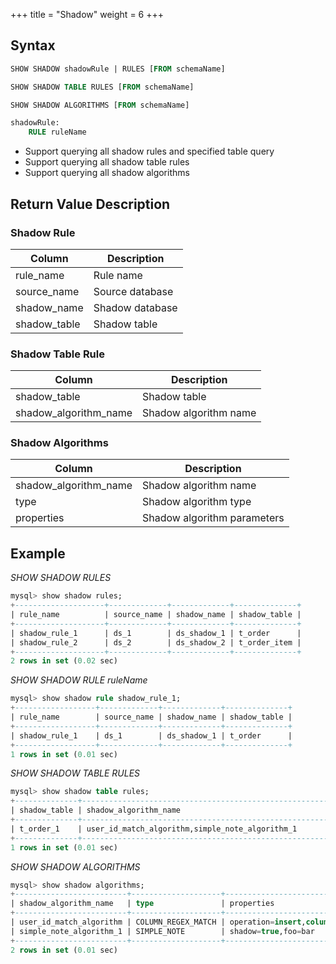 +++
title = "Shadow"
weight = 6 
+++

## Syntax

```sql
SHOW SHADOW shadowRule | RULES [FROM schemaName]

SHOW SHADOW TABLE RULES [FROM schemaName]

SHOW SHADOW ALGORITHMS [FROM schemaName]

shadowRule: 
    RULE ruleName
```
- Support querying all shadow rules and specified table query
- Support querying all shadow table rules
- Support querying all shadow algorithms

## Return Value Description

### Shadow Rule

| Column      | Description      |
| -----------  | -----------     |
| rule_name    | Rule name       |
| source_name  | Source database |
| shadow_name  | Shadow database |
| shadow_table | Shadow table    |

### Shadow Table Rule

| Column                 | Description          |
| ----------------------| --------------------- |
| shadow_table          | Shadow table          |
| shadow_algorithm_name | Shadow algorithm name |

### Shadow Algorithms

| Column                | Description                  |
| -------------------   | ---------------------------- |
| shadow_algorithm_name | Shadow algorithm name        |
| type                  | Shadow algorithm type        |
| properties            | Shadow algorithm parameters  |

## Example

*SHOW SHADOW RULES*

```sql
mysql> show shadow rules;
+--------------------+-------------+-------------+--------------+
| rule_name          | source_name | shadow_name | shadow_table |
+--------------------+-------------+-------------+--------------+
| shadow_rule_1      | ds_1        | ds_shadow_1 | t_order      |
| shadow_rule_2      | ds_2        | ds_shadow_2 | t_order_item |
+--------------------+-------------+-------------+--------------+
2 rows in set (0.02 sec)
```
*SHOW SHADOW RULE ruleName*

```sql
mysql> show shadow rule shadow_rule_1;
+------------------+-------------+-------------+--------------+
| rule_name        | source_name | shadow_name | shadow_table |
+------------------+-------------+-------------+--------------+
| shadow_rule_1    | ds_1        | ds_shadow_1 | t_order      |
+------------------+-------------+-------------+--------------+
1 rows in set (0.01 sec)
```

*SHOW SHADOW TABLE RULES*

```sql
mysql> show shadow table rules;
+--------------+--------------------------------------------------------------------------------+
| shadow_table | shadow_algorithm_name                                                          |
+--------------+--------------------------------------------------------------------------------+
| t_order_1    | user_id_match_algorithm,simple_note_algorithm_1                                |  
+--------------+--------------------------------------------------------------------------------+
1 rows in set (0.01 sec)
```

*SHOW SHADOW ALGORITHMS*

```sql
mysql> show shadow algorithms;
+-------------------------+--------------------+-------------------------------------------+
| shadow_algorithm_name   | type               | properties                                |
+-------------------------+--------------------+-------------------------------------------+
| user_id_match_algorithm | COLUMN_REGEX_MATCH | operation=insert,column=user_id,regex=[1] |
| simple_note_algorithm_1 | SIMPLE_NOTE        | shadow=true,foo=bar                       |
+-------------------------+--------------------+-------------------------------------------+
2 rows in set (0.01 sec)
```
